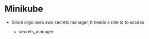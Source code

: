 # Minikube

- Since argo uses aws secrets manager, it needs a role to to access

  - secrets_manager